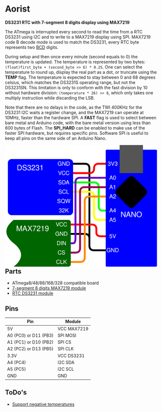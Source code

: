 # Aorist
**DS3231 RTC with 7-segment 8 digits display using MAX7219**

The ATmega is interrupted every second to read the time from a RTC DS3231 using I2C and to write to a MAX7219 display using SPI.
MAX7219 code B decode mode is used to match the DS3231, every RTC byte represents two [BCD](https://en.wikipedia.org/wiki/Binary-coded_decimal) digits.

During setup and then once every minute (second equals to 0) the temperature is updated.
The temperature is represented by two bytes: ``(float)first_byte + (second_byte >> 6) * 0.25``.
One can select the temperature to round up, display the real part as a dot, or truncate using the **TEMP** flag.
The temperature is expected to stay between 0 and 68 degrees celsius, which matches the DS3231S operating range, but not the DS3231SN.
This limitation is only to conform with the fast division by 10 without hardware division: ``(temperature * 26) >> 8``, which only takes one multiply instruction while discarding the LSB.

Note that there are no delays in the code, as the TWI 400KHz for the DS3231 I2C waits a register change, and the MAX7219 can operate at 10MHz, faster than the hardware SPI.
A **FAST** flag is used to select between bare metal and Arduino code, with the bare metal version using less than 600 bytes of Flash.
The **SPI_HARD** can be enabled to make use of the faster SPI hardware, but requires specific pins.
Software SPI is useful to keep all pins on the same side of an Arduino Nano.

<img align=right src=Aorist.svg>

```
RTC DS3231 <--I2C--> Microcontroller --SPI--> MAX7219
```

## Parts
- ATmega8/48/88/168/328 compatible board
- [7-segment 8 digits MAX7219 module](https://datasheets.maximintegrated.com/en/ds/MAX7219-MAX7221.pdf)
- [RTC DS3231 module](https://datasheets.maximintegrated.com/en/ds/DS3231.pdf)

## Pins
Pin | Module
--- | ---
5V       | VCC MAX7219
A0 (PC0) or D11 (PB3) | SPI MOSI
A1 (PC1) or D10 (PB2) | SPI CS
A2 (PC2) or D13 (PB5) | SPI CLK
3.3V     | VCC DS3231
A4 (PC4) | I2C SDA
A5 (PC5) | I2C SCL
GND      | GND

## ToDo's
- [Support negative temperatures](https://arduinodiy.wordpress.com/2015/11/10/the-ds3231-rtc-temperature-sensor/)